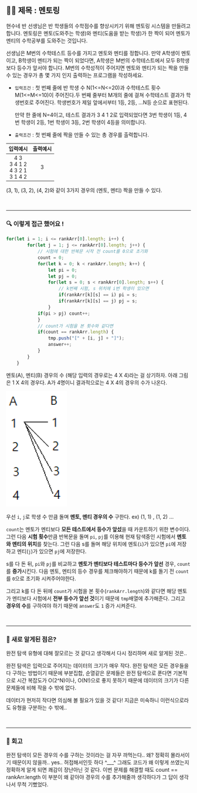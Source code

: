 ## ✍🏻 제목 : 멘토링
현수네 반 선생님은 반 학생들의 수학점수를 향상시키기 위해 멘토링 시스템을 만들려고 합니다. 멘토링은 멘토(도와주는 학생)와 멘티(도움을 받는 학생)가 한 짝이 되어 멘토가 멘티의 수학공부를 도와주는 것입니다. 

선생님은 M번의 수학테스트 등수를 가지고 멘토와 멘티를 정합니다. 만약 A학생이 멘토이고, B학생이 멘티가 되는 짝이 되었다면, A학생은 M번의 수학테스트에서 모두 B학생보다 등수가 앞서야 합니다. M번의 수학성적이 주어지면 멘토와 멘티가 되는 짝을 만들 수 있는 경우가 총 몇 가지 인지 
출력하는 프로그램을 작성하세요.

- `입력조건` : 첫 번째 줄에 반 학생 수 N(1<=N<=20)과 수학테스트 횟수 M(1<=M<=10)이 주어진다.두 번째 줄부터 M개의 줄에 걸쳐 수학테스트 결과가 학생번호로 주어진다. 학생번호가 제일 앞에서부터 1등, 2등, ...N등 순으로 표현된다. 

    만약 한 줄에 N=4이고, 테스트 결과가 3 4 1 2로 입력되었다면 3번 학생이 1등, 4번 학생이 2등, 1번 학생이 3등, 2번 학생이 4등을 의미합니다.


- `출력조건` : 첫 번째 줄에 짝을 만들 수 있는 총 경우를 출력합니다.

|입력예시|출력예시|
|:------:|:----:|
|4 3</br>3 4 1 2</br>4 3 2 1</br>3 1 4 2|3|

(3, 1), (3, 2), (4, 2)와 같이 3가지 경우의 (멘토, 멘티) 짝을 만들 수 있다.

</br>

---

### 🔍 이렇게 접근 했어요 !

```javascript
for(let i = 1; i <= rankArr[0].length; i++) {
        for(let j = 1; j <= rankArr[0].length; j++) {
            // 시험에 대한 반복문 시작 전 count를 0으로 초기화
            count = 0;
            for(let k = 0; k < rankArr.length; k++) {
                let pi = 0;
                let pj = 0;
                for(let s = 0; s < rankArr[0].length; s++) {
                    // k번째 시험, s 위치에 i번 학생이 있으면
                    if(rankArr[k][s] == i) pi = s;
                    if(rankArr[k][s] == j) pj = s;
                }
            if(pi > pj) count++;
            }
            // count가 시험을 본 횟수와 같다면 
            if(count == rankArr.length) {
                tmp.push("[" + [i, j] + "]");
                answer++;
            }
        }
    }
```
멘토(A), 멘티(B) 경우의 수 (해당 입력의 경우로는 4 X 4)라는 걸 상기하자. 아래 그림은 1 X 4의 경우다. A가 4명이니 결과적으로는 4 X 4의 경우의 수가 나온다.

![](2023-05-31-16-25-20.png)

우선 `i`, `j`로 학생 수 만큼 돌며 **멘토, 멘티 경우의 수** 구한다. ex) (1, 1) , (1, 2) ...

`count`는 멘토가 멘티보다 **모든 테스트에서 등수가 앞섰**을 때 카운트하기 위한 변수이다.
그런 다음 **시험 횟수**만큼 반복문을 돌며 `pi`, `pj`를 이용해 현재 탐색중인 시험에서 **멘토와 멘티의 위치**를 찾는다. 그런 다음 s를 돌며 해당 위치에 멘토(`i`)가 있으면 `pi`에 저장하고 멘티(`j`)가 있으면 `pj`에 저장한다.

s를 다 돈 뒤, `pi`와 `pj`를 비교하고 **멘토가 멘티보다 테스트마다 등수가 앞선** 경우, `count`를 **증가**시킨다. 다음 멘토, 멘티의 등수 경우를 체크해야하기 때문에 k를 돌기 전 `count`를 `0`으로 초기화 시켜주어야한다. 

그리고 k를 다 돈 뒤에 `count`가 시험을 본 횟수(`rankArr.length`)와 같다면 해당 멘토가 멘티보다 시험에서 **전부 등수가 앞선 것**이기 때문에 `tmp`배열에 추가해준다. 그리고 **경우의 수**를 구하여야 하기 때문에 `answer`도 `1` 증가 시켜준다.

</br>

---

### 🎉 새로 알게된 점은?
완전 탐색 유형에 대해 잘모르는 것 같다고 생각해서 다시 정리하며 새로 알게된 것은..

완전 탐색은 입력으로 주어지는 데이터의 크기가 매우 작다. 완전 탐색은 모든 경우들을 다 구하는 방법이기 때문에 부분집합, 순열같은 문제들은 완전 탐색으로 푼다면 기본적으로 시간 복잡도가 O(2^N)이나, O(N!)으로 좋지 못하기 때문에 데이터의 크기가 다른 문제들에 비해 작을 수 밖에 없다.

데이터가 현저히 작다면 의심해 볼 필요가 있을 것 같다! 지금은 미숙하니 이런식으로라도 유형을 구분하는 수 밖에..

</br>

---

### 🐾 회고
완전 탐색이 모든 경우의 수를 구하는 것이라는 걸 자꾸 까먹는다.. 왜? 정확히 몰라서이기 때문이지 않을까.. yes.. 허접해서인듯 하다 ^___^ 그래도 코드가 왜 이렇게 쓰였는지 정확하게 알게 되면 쾌감이 장난아닌 것 같다. 이번 문제를 해결할 때도 count == rankArr.length 이 부분이 왜 같아야 경우의 수를 추가해줄까 생각하다가 그 답이 생각나서 무척 기뻤었다.